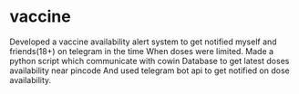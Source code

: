 # vaccine

Developed a vaccine availability alert system 
to get notified myself and friends(18+) 
on telegram in the time When doses were 
limited.
Made a python script which communicate with cowin 
Database to get latest doses availability near pincode
And used telegram bot api to get notified on dose availability.
